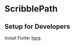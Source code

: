 # ScribblePath

## Setup for Developers
Install Flutter [here](https://flutter.dev/docs/get-started/install).
